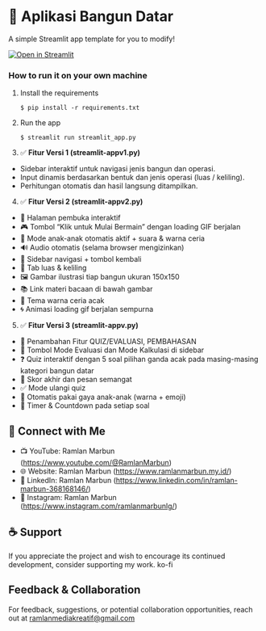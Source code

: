 # 🎈 Aplikasi Bangun Datar

A simple Streamlit app template for you to modify!

[![Open in Streamlit](https://static.streamlit.io/badges/streamlit_badge_black_white.svg)](https://blank-app-template.streamlit.app/)

### How to run it on your own machine

1. Install the requirements

   ```
   $ pip install -r requirements.txt
   ```

2. Run the app

   ```
   $ streamlit run streamlit_app.py
   ```
3. ✅ **Fitur Versi 1 (streamlit-appv1.py)**
- Sidebar interaktif untuk navigasi jenis bangun dan operasi.
- Input dinamis berdasarkan bentuk dan jenis operasi (luas / keliling).
- Perhitungan otomatis dan hasil langsung ditampilkan.

4. ✅ **Fitur Versi 2 (streamlit-appv2.py)**
- 🎉 Halaman pembuka interaktif
- 🎮 Tombol “Klik untuk Mulai Bermain” dengan loading GIF berjalan
- 🧠 Mode anak-anak otomatis aktif + suara & warna ceria
- 🔊 Audio otomatis (selama browser mengizinkan)
- 📐 Sidebar navigasi + tombol kembali
- 📏 Tab luas & keliling
- 🖼️ Gambar ilustrasi tiap bangun ukuran 150x150
- 📚 Link materi bacaan di bawah gambar
- 🎨 Tema warna ceria acak
- 🌀 Animasi loading gif berjalan sempurna

5. ✅ **Fitur Versi 3 (streamlit-appv.py)**
- 🎉 Penambahan Fitur QUIZ/EVALUASI, PEMBAHASAN
- 📌 Tombol Mode Evaluasi dan Mode Kalkulasi di sidebar
- ❓ Quiz interaktif dengan 5 soal pilihan ganda acak pada masing-masing kategori bangun datar
- 📝 Skor akhir dan pesan semangat
- ✅ Mode ulangi quiz
- 🌈 Otomatis pakai gaya anak-anak (warna + emoji)
- 📝 Timer & Countdown pada setiap soal
  
🤝 **Connect with Me**
---
- 📺 YouTube: Ramlan Marbun (https://www.youtube.com/@RamlanMarbun)
- 🌐 Website: Ramlan Marbun (https://www.ramlanmarbun.my.id/)
- 💼 LinkedIn: Ramlan Marbun (https://www.linkedin.com/in/ramlan-marbun-368168146/)
- 📸 Instagram: Ramlan Marbun (https://www.instagram.com/ramlanmarbunlg/)

☕ **Support**
---
If you appreciate the project and wish to encourage its continued development, consider supporting my work. ko-fi

**Feedback & Collaboration**
---
For feedback, suggestions, or potential collaboration opportunities, reach out at ramlanmediakreatif@gmail.com
